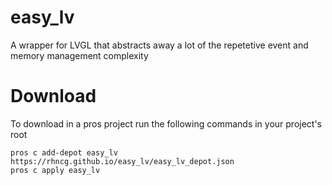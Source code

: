 # easy_lv

A wrapper for LVGL that abstracts away a lot of the repetetive event and memory management complexity

# Download
To download in a pros project run the following commands in your project's root
```
pros c add-depot easy_lv https://rhncg.github.io/easy_lv/easy_lv_depot.json
pros c apply easy_lv
```
